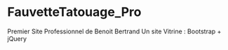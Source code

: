 # FauvetteTatouage_Pro
Premier Site Professionnel de Benoit Bertrand
Un site Vitrine : Bootstrap + jQuery
